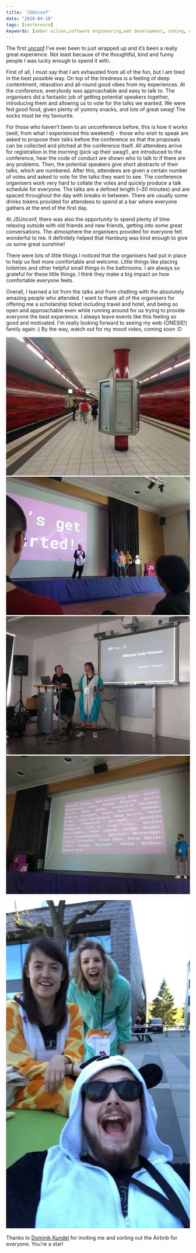 ```yaml
---
title: 'JSUnconf'
date: "2018-04-18"
tags: [conference]
keywords: [amber wilson,software engineering,web development, coding, unconference]
---
```


The first [unconf](http://2018.jsunconf.eu/) I’ve ever been to just wrapped up and it’s been a really great experience. Not least because of the thoughtful, kind and funny people I was lucky enough to spend it with.

First of all, I must say that I am exhausted from all of the fun, but I am tired in the best possible way. On top of the tiredness is a feeling of deep contentment, relaxation and all-round good vibes from my experiences. At the conference, everybody was approachable and easy to talk to. The organisers did a fantastic job of getting potential speakers together, introducing them and allowing us to vote for the talks we wanted. We were fed good food, given plenty of yummy snacks, and lots of great swag! The socks must be my favourite.

For those who haven’t been to an unconference before, this is how it works (well, from what I experienced this weekend) - those who wish to speak are asked to propose their talks before the conference so that the proposals can be collected and pitched at the conference itself. All attendees arrive for registration in the morning (pick up their swag!), are introduced to the conference, hear the code of conduct are shown who to talk to if there are any problems. Then, the potential speakers give short abstracts of their talks, which are numbered. After this, attendees are given a certain number of votes and asked to vote for the talks they want to see. The conference organisers work very hard to collate the votes and quickly produce a talk schedule for everyone. The talks are a defined length (~30 minutes) and are spaced throughout the day with breaks in between. There are usually some drinks tokens provided for attendees to spend at a bar where everyone gathers at the end of the first day.

At JSUnconf, there was also the opportunity to spend plenty of time relaxing outside with old friends and new friends, getting into some great conversations. The atmosphere the organisers provided for everyone felt wonderful to me. It definitely helped that Hamburg was kind enough to give us some great sunshine!

There were lots of little things I noticed that the organisers had put in place to help us feel more comfortable and welcome. Little things like placing toiletries and other helpful small things in the bathrooms. I am always so grateful for these little things. I think they make a big impact on how comfortable everyone feels.

Overall, I learned a lot from the talks and from chatting with the absolutely amazing people who attended. I want to thank all of the organisers for offering me a scholarship ticket including travel and hotel, and being so open and approachable even while running around for us trying to provide everyone the best experience. I always leave events like this feeling so good and motivated. I'm really looking forward to seeing my web (ONESIE!) family again :) By the way, watch out for my mood video, coming soon :D

![Ubahn station with conference friends](img/jsunconf2.jpg) ![Getting started at jsunconf](img/jsunconf3.jpg) ![Code review talk](img/jsunconf4.jpg) ![List of speakers' names](img/jsunconf5.jpg)

![Onesie Selfie](img/jsunconf1.jpg)

Thanks to [Dominik Kundel](https://dkundel.com/) for inviting me and sorting out the Airbnb for everyone. You're a star!
